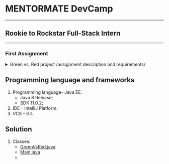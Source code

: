# MENTORMATE DevCamp
---

## Rookie to Rockstar Full-Stack Intern
---

### First Assignment


<details>
<summary>Green vs. Red project /assignment description and requirements/</summary>

<br/>

Green vs Red is a game played on a 2D grid that in theory can be infinite (in our case we will assume 
that x <= y < 1 000)

Each cell on this grid can be either green (represented by 1) or red (represented by 0) The game always 
receives an initial state of the grid which we will call •Generation Zero'. After that a set of 4 rules are
applied across the grid and those rules form the next generation


Rules that create the next generation:
    1. Each red cell is surrounded by exactly 3 or exactly 6 green cells will also become green in 
the nod generation
    2. A red cell will stay red in the next generation if it has either O. 1, 2. 4. 5. 7 or 8 green 
neighbours.
    3. Each green cell surrounded by O. 1, 4. 5. 7 or 8 green neighbours will become red in the next 
generation
    4. A green cell MI stay green in the next generation if it has either 2. 3 or 6 green neighbours 


**Important facts:** 
    - Each cell can be surrounded by up to 8 cells 4 on the sides and 4 on the comers. Exceptions are the corners and the side of the grid.
    - All the 4 rules apply at the same time for the whole grid in order for the next generation to be formed

Your Task:
    Create a program that accepts:
    The size of our grid - x, y (x being the width and y being the height)
    Then the next y lines should contain strings (long x characters) created by Os and 1s which will 
represent the •Generation Zero' state and help us build the grid
    The last arguments to the program should be coordinates (x1 and y1) and the number N. 

(x1 and y1) will be coordinates of a cell in the grid We would like to calculate in how many generations 
from Generation Zero until generation N this cell was green. (The calculation should include generation 
Zero and generation N)

Print your result in the console.

Example1:
3x3 grid, in the initial state, the second row is all 1s. how many times will the cell (1. 0) (top center) 
become green in 10 turns?

3,3<br/>
000<br/>
111<br/>
000<br/>
1,0,10<br/>
expected result: 5 

Example2:
4x4 grid. Input: 

4,4<br/>
1001<br/>
1111<br/>
0100<br/>
1010<br/>
2,2,15<br/>
expected result: 14

</details>

## Programming language and frameworks

1. Programming language- Java EE.
    -  Java 8 Release;
    -  SDK 11.0.2;
2. IDE - IntelliJ  Platform.
3. VCS - Git.


## Solution

1. Classes:
    - [GreenVsRed.java](https://github.com/SophiyaYO/GreenVsRed/blob/master/src/main/java/GreenVsRed/GreenVsRed.java)
    - [Main.java](https://github.com/SophiyaYO/GreenVsRed/blob/master/src/main/java/GreenVsRed/Main.java)
    - 
